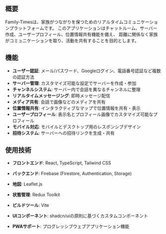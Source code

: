 ## 概要
Family-Timesは、家族がつながりを保つためのリアルタイムコミュニケーションプラットフォームです。
このアプリケーションはチャットルーム、サーバー作成、ユーザープロフィール、位置情報共有機能を備え、
距離に関係なく家族がコミュニケーションを取り、活動を共有することを目的とします。

## 機能

- **ユーザー認証**: メール/パスワード、Googleログイン、電話番号認証など複数の認証方法
- **サーバー管理**: カスタマイズ可能な設定でサーバーを作成・参加
- **チャンネルシステム**: サーバー内で会話を異なるチャンネルに整理
- **リアルタイムメッセージング**: 即時メッセージ配信
- **メディア共有**: 会話で画像などのメディアを共有
- **位置情報共有**: インタラクティブなマップで位置情報を共有・表示
- **ユーザープロフィール**: 表示名とプロフィール画像でカスタマイズ可能なプロフィール
- **モバイル対応**: モバイルとデスクトップ用のレスポンシブデザイン
- **招待システム**: サーバーへの招待リンクを生成・共有

## 使用技術

- **フロントエンド**: React, TypeScript, Tailwind CSS

- **バックエンド**: Firebase (Firestore, Authentication, Storage)

- **地図**: Leaflet.js

- **状態管理**: Redux Toolkit

- **ビルドツール**: Vite

- **UIコンポーネント**: shadcn/uiの原則に基づくカスタムコンポーネント

- **PWAサポート**: プログレッシブウェブアプリケーション機能
